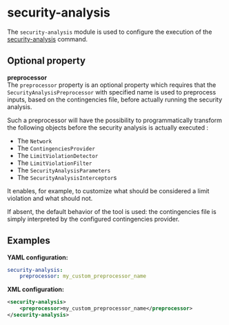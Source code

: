 # security-analysis

The `security-analysis` module is used to configure the execution of the [security-analysis](../itools/security-analysis.md) command.

## Optional property

**preprocessor**  
The `preprocessor` property is an optional property which requires that the `SecurityAnalysisPreprocessor` with specified name is used to preprocess inputs, based on the contingencies file, before actually running the security analysis.

Such a preprocessor will have the possibility to programmatically transform the following objects before the security analysis is actually executed :
- The `Network`
- The `ContingenciesProvider`
- The `LimitViolationDetector`
- The `LimitViolationFilter`
- The `SecurityAnalysisParameters`
- The `SecurityAnalysisInterceptor`s

It enables, for example, to customize what should be considered a limit violation and what should not.

If absent, the default behavior of the tool is used: the contingencies file is simply interpreted by the configured contingencies provider.

## Examples

**YAML configuration:**  
```yaml
security-analysis:
    preprocessor: my_custom_preprocessor_name
```

**XML configuration:**  
```xml
<security-analysis>
    <preprocessor>my_custom_preprocessor_name</preprocessor>
</security-analysis>
```


